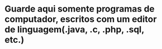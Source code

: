 # Guarde aqui somente programas de computador, escritos com um editor de linguagem(.java, .c, .php, .sql, etc.)
